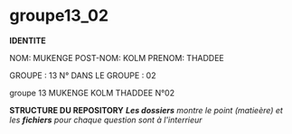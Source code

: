 # groupe13_02

**IDENTITE**

NOM: MUKENGE
POST-NOM: KOLM
PRENOM: THADDEE

GROUPE : 13
N° DANS LE GROUPE : 02

groupe 13 MUKENGE KOLM THADDEE N°02


**STRUCTURE DU REPOSITORY**
_**Les dossiers** montre le point (matieère)_ _et les **fichiers** pour chaque question sont à l'interrieur_ 

